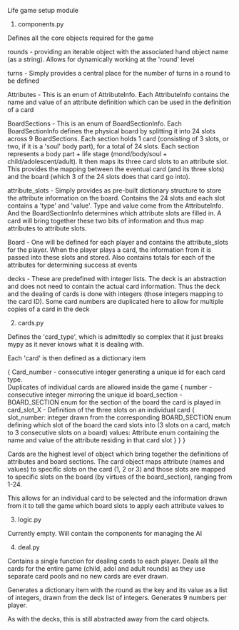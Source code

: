 Life game setup module

1) components.py

Defines all the core objects required for the game

rounds - providing an iterable object with the associated hand object name (as a string). Allows for dynamically working at the 'round' level

turns - Simply provides a central place for the number of turns in a round to be defined

Attributes - This is an enum of AttributeInfo. Each AttributeInfo contains the name and value of an attribute definition which can be used in the definition of a card

BoardSections - This is an enum of BoardSectionInfo. Each BoardSectionInfo defines the physical board by splitting it into 24 slots across 9 BoardSections. Each section holds 1 card (consisting of 3 slots, or two, if it is a 'soul' body part), for a total of 24 slots. Each section represents a body part + life stage (mond/body/soul + child/adolescent/adult). It then maps its three card slots to an attribute slot. This provides the mapping between the eventual card (and its three slots) and the board (which 3 of the 24 slots does that card go into).

attribute_slots - Simply provides as pre-built dictionary structure to store the attribute information on the board. Contains the 24 slots and each slot contains a 'type' and 'value'. Type and value come from the AttributeInfo. And the BoardSectionInfo determines which attribute slots are filled in. A card will bring together these two bits of information and thus map attributes to attribute slots.

Board - One will be defined for each player and contains the attribute_slots for the player. When the player plays a card, the information from it is passed into these slots and stored. Also contains totals for each of the attributes for determining success at events

decks - These are predefined with integer lists. The deck is an abstraction and does not need to contain the actual card information. Thus the deck and the dealing of cards is done with integers (those integers mapping to the card ID). Some card numbers are duplicated here to allow for multiple copies of a card in the deck


2) cards.py

Defines the 'card_type', which is admittedly so complex that it just breaks mypy as it never knows what it is dealing with.

Each 'card' is then defined as a dictionary item

{
    Card_number - consecutive integer generating a unique id for each card type.  
                  Duplicates of individual cards are allowed inside the game
        {
            number - consecutive integer mirroring the unique id
            board_section - BOARD_SECTION enum for the section of the board the card 
                            is played in
            card_slot_X - Definition of the three slots on an individual card
                {
                    slot_number: integer drawn from the corresponding BOARD_SECTION 
                                 enum defining which slot of the board the card slots into (3 slots on a card, match to 3 consecutive slots on a board)
                    values: Attribute enum containing the name and value of the 
                            attribute residing in that card slot
                }
        }
}

Cards are the highest level of object which bring together the definitions of attributes and board sections. The card object maps attribute (names and values) to specific slots on the card (1, 2 or 3) and those slots are mapped to specific slots on the board (by virtues of the board_section), ranging from 1-24.

This allows for an individual card to be selected and the information drawn from it to tell the game which board slots to apply each attribute values to


3) logic.py

Currently empty. Will contain the components for managing the AI


4) deal.py

Contains a single function for dealing cards to each player. Deals all the cards for the entire game (child, adol and adult rounds) as they use separate card pools and no new cards are ever drawn.

Generates a dictionary item with the round as the key and its value as a list of integers, drawn from the deck list of integers. Generates 9 numbers per player.

As with the decks, this is still abstracted away from the card objects.